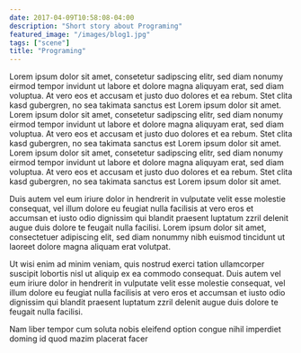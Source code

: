 ```yaml
---
date: 2017-04-09T10:58:08-04:00
description: "Short story about Programing"
featured_image: "/images/blog1.jpg"
tags: ["scene"]
title: "Programing"
---
```

Lorem ipsum dolor sit amet, consetetur sadipscing elitr, sed diam nonumy eirmod tempor invidunt ut labore et dolore magna aliquyam erat, sed diam voluptua. At vero eos et accusam et justo duo dolores et ea rebum. Stet clita kasd gubergren, no sea takimata sanctus est Lorem ipsum dolor sit amet. Lorem ipsum dolor sit amet, consetetur sadipscing elitr, sed diam nonumy eirmod tempor invidunt ut labore et dolore magna aliquyam erat, sed diam voluptua. At vero eos et accusam et justo duo dolores et ea rebum. Stet clita kasd gubergren, no sea takimata sanctus est Lorem ipsum dolor sit amet. Lorem ipsum dolor sit amet, consetetur sadipscing elitr, sed diam nonumy eirmod tempor invidunt ut labore et dolore magna aliquyam erat, sed diam voluptua. At vero eos et accusam et justo duo dolores et ea rebum. Stet clita kasd gubergren, no sea takimata sanctus est Lorem ipsum dolor sit amet.   

Duis autem vel eum iriure dolor in hendrerit in vulputate velit esse molestie consequat, vel illum dolore eu feugiat nulla facilisis at vero eros et accumsan et iusto odio dignissim qui blandit praesent luptatum zzril delenit augue duis dolore te feugait nulla facilisi. Lorem ipsum dolor sit amet, consectetuer adipiscing elit, sed diam nonummy nibh euismod tincidunt ut laoreet dolore magna aliquam erat volutpat.   

Ut wisi enim ad minim veniam, quis nostrud exerci tation ullamcorper suscipit lobortis nisl ut aliquip ex ea commodo consequat. Duis autem vel eum iriure dolor in hendrerit in vulputate velit esse molestie consequat, vel illum dolore eu feugiat nulla facilisis at vero eros et accumsan et iusto odio dignissim qui blandit praesent luptatum zzril delenit augue duis dolore te feugait nulla facilisi.   

Nam liber tempor cum soluta nobis eleifend option congue nihil imperdiet doming id quod mazim placerat facer